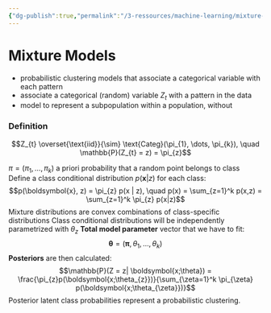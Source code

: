 ```yaml
---
{"dg-publish":true,"permalink":"/3-ressources/machine-learning/mixture-models/","tags":["computer-science/machine-learning eth/cil/theory"],"created":"","updated":""}
---
```


# Mixture Models
- probabilistic clustering models that associate a categorical variable with each pattern
- associate a categorical (random) variable $Z_t$ with a pattern in the data
- model to represent a subpopulation within a population, without 
### Definition
$$Z_{t} \overset{\text{iid}}{\sim} \text{Categ}(\pi_{1}, \dots, \pi_{k}), \quad \mathbb{P}(Z_{t} = z) = \pi_{z}$$

$\pi = (\pi_{1}, \dots, \pi_{k})$ a priori probability that a random point belongs to class
Define a class conditional distribution $p(\boldsymbol{x}|z)$  for each class:
$$p(\boldsymbol{x}, z) = \pi_{z} p(x | z), \quad p(x) = \sum_{z=1}^k p(x,z) = \sum_{z=1}^k \pi_{z} p(x|z)$$
Mixture distributions are convex combinations of class-specific distributions
Class conditional distributions will be independently parametrized with $\theta_{z}$
**Total model parameter** vector that we have to fit:
$$\boldsymbol{\theta} = (\boldsymbol{\pi}, \theta_{1}, \dots, \theta_{k})$$
**Posteriors** are then calculated:
$$\mathbb{P}(Z = z| \boldsymbol{x;\theta}) = \frac{\pi_{z}p(\boldsymbol{x;\theta_{z}})}{\sum_{\zeta=1}^k \pi_{\zeta} p(\boldsymbol{x;\theta_{\zeta}})}$$
Posterior latent class probabilities represent a probabilistic clustering.